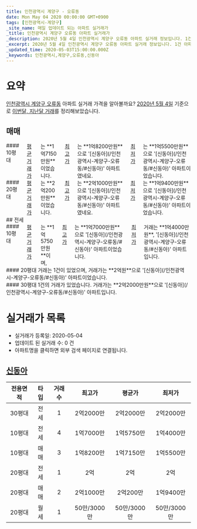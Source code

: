 ```yaml
---
title: 인천광역시 계양구 - 오류동
date: Mon May 04 2020 00:00:00 GMT+0900
tags: [인천광역시-계양구]
_site_name: 매일 업데이트 되는 아파트 실거래가
_title: 인천광역시 계양구 오류동 아파트 실거래가
_description: 2020년 5월 4일 인천광역시 계양구 오류동 아파트 실거래 정보입니다. 1건 아파트 정보가 있습니다.
_excerpt: 2020년 5월 4일 인천광역시 계양구 오류동 아파트 실거래 정보입니다. 1건 아파트 정보가 있습니다.
_updated_time: 2020-05-03T15:00:00.000Z
_keywords: 인천광역시,계양구,오류동,신동아
---
```





# 요약
<ins>인천광역시 계양구 오류동</ins> 아파트 실거래 가격을 알아볼까요? <ins>2020년 5월 4일</ins> 기준으로 <ins>이번달, 지난달 거래</ins>를 정리해보았습니다.

## 매매
<div class="container">
<div class="six columns" markdown="1">
#### 10평대
<ins>평균 거래가</ins>는 **1억7150만원**이었습니다. <ins>최고가</ins>는 **1억8200만원**으로 '[신동아](/인천광역시-계양구-오류동/#신동아)' 아파트였네요. <ins>최저가</ins>는 **1억5500만원**으로 '[신동아](/인천광역시-계양구-오류동/#신동아)' 아파트이었습니다.
</div>
<div class="six columns" markdown="1">
#### 20평대
<ins>평균 거래가</ins>는 **2억200만원**이었습니다. <ins>최고가</ins>는 **2억1000만원**으로 '[신동아](/인천광역시-계양구-오류동/#신동아)' 아파트였네요. <ins>최저가</ins>는 **1억9400만원**으로 '[신동아](/인천광역시-계양구-오류동/#신동아)' 아파트이었습니다.
</div>
</div>
## 전세
<div class="container">
<div class="six columns" markdown="1">
#### 10평대
<ins>평균 거래가</ins>는 **1억5750만원**이며, <ins>최고가</ins>는 **1억7000만원**으로 '[신동아](/인천광역시-계양구-오류동/#신동아)' 아파트이었습니다. <ins>최저가</ins> 거래는 **1억4000만원**, '[신동아](/인천광역시-계양구-오류동/#신동아)' 아파트입니다.
</div>
<div class="six columns" markdown="1">
#### 20평대
거래는 1건이 있었으며, 거래가는 **2억원**으로 '[신동아](/인천광역시-계양구-오류동/#신동아)' 아파트이었습니다.
</div>
</div>
<div class="container">
<div class="twelve columns" markdown="1">
#### 30평대
1건의 거래가 있었습니다. 거래가는 **2억2000만원**으로 '[신동아](/인천광역시-계양구-오류동/#신동아)' 아파트입니다.
</div>
</div>



# 실거래가 목록
- 실거래가 등록일: 2020-05-04
- 업데이트 된 실거래 수: 0 건
- 아파트명을 클릭하면 외부 검색 페이지로 연결됩니다.

## [신동아](#신동아)

|전용면적|타입|거래수|최고가|평균가|최저가|
|:---:|:---:|:---:|:---:|:---:|:---:|
|30평대|<span class="deal-type-2">전세</span>|1|2억2000만|2억2000만|2억2000만|
|10평대|<span class="deal-type-2">전세</span>|4|1억7000만|1억5750만|1억4000만|
|10평대|<span class="deal-type-1">매매</span>|3|1억8200만|1억7150만|1억5500만|
|20평대|<span class="deal-type-2">전세</span>|1|2억|2억|2억|
|20평대|<span class="deal-type-1">매매</span>|2|2억1000만|2억200만|1억9400만|
|20평대|<span class="deal-type-3">월세</span>|1|50만/3000만|50만/3000만|50만/3000만|

<br/>



